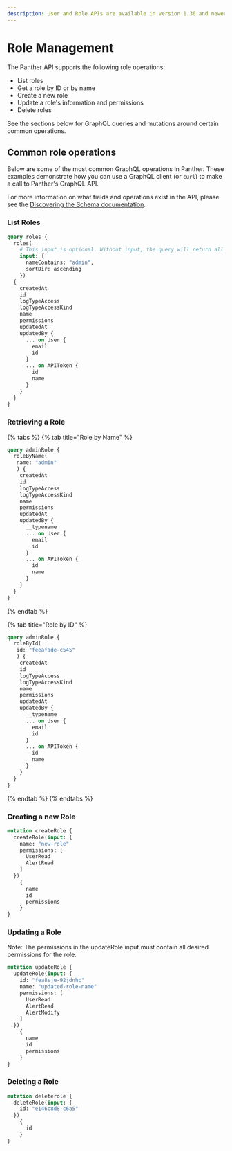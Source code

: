 ```yaml
---
description: User and Role APIs are available in version 1.36 and newer
---
```


# Role Management

The Panther API supports the following role operations:

* List roles
* Get a role by ID or by name
* Create a new role
* Update a role's information and permissions
* Delete roles

See the sections below for GraphQL queries and mutations around certain common operations.

## Common role operations

Below are some of the most common GraphQL operations in Panther. These examples demonstrate how you can use a GraphQL client (or `curl`) to make a call to Panther's GraphQL API.&#x20;

For more information on what fields and operations exist in the API, please see the [Discovering the Schema documentation](https://docs.runpanther.io/api-beta/discovering-the-schema).

### List Roles

```graphql
query roles {
  roles( 
    # This input is optional. Without input, the query will return all roles.
    input: {
      nameContains: "admin",
      sortDir: ascending
    }) 
  {
    createdAt
    id
    logTypeAccess
    logTypeAccessKind
    name
    permissions
    updatedAt
    updatedBy {
      ... on User {
        email
        id
      }
      ... on APIToken {
        id
        name
      }
    }
  }
}
```

### Retrieving a Role

{% tabs %}
{% tab title="Role by Name" %}
```graphql
query adminRole {
  roleByName(
   name: "admin"
   ) {
    createdAt
    id
    logTypeAccess
    logTypeAccessKind
    name
    permissions
    updatedAt
    updatedBy {
      __typename
      ... on User {
        email
        id
      }
      ... on APIToken {
        id
        name
      }
    }
  }
}
```
{% endtab %}

{% tab title="Role by ID" %}
```graphql
query adminRole {
  roleById(
   id: "feeafade-c545"
   ) {
    createdAt
    id
    logTypeAccess
    logTypeAccessKind
    name
    permissions
    updatedAt
    updatedBy {
      __typename
      ... on User {
        email
        id
      }
      ... on APIToken {
        id
        name
      }
    }
  }
}
```
{% endtab %}
{% endtabs %}

### Creating a new Role

```graphql
mutation createRole {
  createRole(input: {
    name: "new-role"
    permissions: [
      UserRead
      AlertRead
    ]
  })
    {
      name
      id
      permissions
    }
}
```

### Updating a Role

Note: The permissions in the updateRole input must contain all desired permissions for the role.

```graphql
mutation updateRole {
  updateRole(input: {
    id: "fea8sje-92jdnhc"
    name: "updated-role-name"
    permissions: [
      UserRead
      AlertRead
      AlertModify
    ]
  })
    {
      name
      id
      permissions
    }
}
```

### Deleting a Role

```graphql
mutation deleterole {
  deleteRole(input: {
    id: "e146c8d8-c6a5"
  })
    {
      id
    }
}
```
